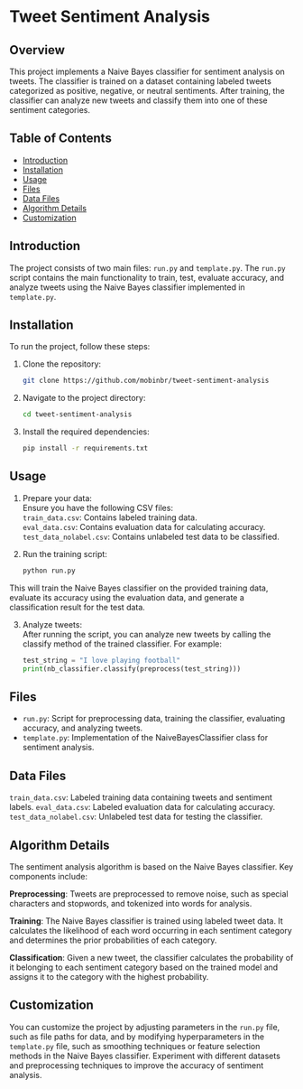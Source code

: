 # Tweet Sentiment Analysis

## Overview

This project implements a Naive Bayes classifier for sentiment analysis on tweets. The classifier is trained on a dataset containing labeled tweets categorized as positive, negative, or neutral sentiments. After training, the classifier can analyze new tweets and classify them into one of these sentiment categories.

## Table of Contents

- [Introduction](#introduction)
- [Installation](#installation)
- [Usage](#usage)
- [Files](#files)
- [Data Files](#data-files)
- [Algorithm Details](#algorithm-details)
- [Customization](#customization)

## Introduction

The project consists of two main files: `run.py` and `template.py`. The `run.py` script contains the main functionality to train, test, evaluate accuracy, and analyze tweets using the Naive Bayes classifier implemented in `template.py`.

## Installation

 To run the project, follow these steps:

1. Clone the repository:

   ```bash
   git clone https://github.com/mobinbr/tweet-sentiment-analysis
   ```

2. Navigate to the project directory:
    ```bash
    cd tweet-sentiment-analysis
    ```

3. Install the required dependencies:
    ```bash
    pip install -r requirements.txt
    ```

## Usage

1. Prepare your data: <br>
Ensure you have the following CSV files:<br>
`train_data.csv`: Contains labeled training data.<br>
`eval_data.csv`: Contains evaluation data for calculating accuracy.<br>
`test_data_nolabel.csv`: Contains unlabeled test data to be classified.

2. Run the training script:

    ```python
    python run.py
    ```

This will train the Naive Bayes classifier on the provided training data, evaluate its accuracy using the evaluation data, and generate a classification result for the test data.

3. Analyze tweets: <br>
After running the script, you can analyze new tweets by calling the classify method of the trained classifier. For example:

    ```python
    test_string = "I love playing football"
    print(nb_classifier.classify(preprocess(test_string)))
    ```

## Files

- `run.py`: Script for preprocessing data, training the classifier, evaluating accuracy, and analyzing tweets.
- `template.py`: Implementation of the NaiveBayesClassifier class for sentiment analysis.

## Data Files
`train_data.csv`: Labeled training data containing tweets and sentiment labels.
`eval_data.csv`: Labeled evaluation data for calculating accuracy.
`test_data_nolabel.csv`: Unlabeled test data for testing the classifier.

## Algorithm Details

The sentiment analysis algorithm is based on the Naive Bayes classifier. Key components include:

**Preprocessing**: Tweets are preprocessed to remove noise, such as special characters and stopwords, and tokenized into words for analysis.

**Training**: The Naive Bayes classifier is trained using labeled tweet data. It calculates the likelihood of each word occurring in each sentiment category and determines the prior probabilities of each category.

**Classification**: Given a new tweet, the classifier calculates the probability of it belonging to each sentiment category based on the trained model and assigns it to the category with the highest probability.

## Customization

You can customize the project by adjusting parameters in the `run.py` file, such as file paths for data, and by modifying hyperparameters in the `template.py` file, such as smoothing techniques or feature selection methods in the Naive Bayes classifier. Experiment with different datasets and preprocessing techniques to improve the accuracy of sentiment analysis.
